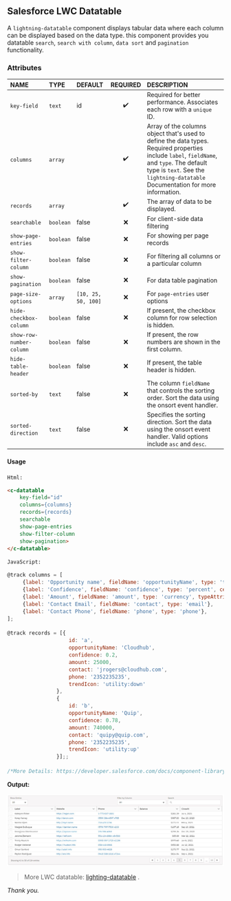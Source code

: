 ## Salesforce LWC Datatable


A `lightning-datatable` component displays tabular data where each column can be displayed based on the data type. this component provides you datatable `search`, `search with column`, `data sort` and `pagination` functionality.


### Attributes

| NAME | TYPE |DEFAULT | REQUIRED | DESCRIPTION |
| :--- | :--- |  :--- | :---: | :--- |
| `key-field` | `text`  | id  |  :heavy_check_mark: | Required for better performance. Associates each row with a `unique`  ID.  |
| `columns`   | `array` |     |  :heavy_check_mark: |  Array of the columns object that's used to define the data types. Required properties include `label`, `fieldName`, and `type`. The default type is `text`. See the `lightning-datatable` Documentation for more information. | 
| `records`   | `array` |     |  :heavy_check_mark: | 	The array of data to be displayed.  |
| `searchable`| `boolean`|  false  |  :x: | For client-side data filtering  |
| `show-page-entries` | `boolean` | false |  :x: | For showing per page records  |
| `show-filter-column`| `boolean` | false |  :x: | For filtering all columns or a particular column  |
| `show-pagination` | `boolean` |  false|  :x: | For data table pagination  |
| `page-size-options` | `array` |   `[10, 25, 50, 100]`  |  :x: | For `page-entries` user options  |
| `hide-checkbox-column`| `boolean`|  false  |  :x: | If present, the checkbox column for row selection is hidden.  |
| `show-row-number-column`| `boolean`|  false  |  :x: | If present, the row numbers are shown in the first column.  |
| `hide-table-header`| `boolean`|  false  |  :x: |  If present, the table header is hidden. |
| `sorted-by`| `text`|  false  |  :x: | 	The column `fieldName` that controls the sorting order. Sort the data using the onsort event handler.  |
| `sorted-direction`| `text`|  false  |  :x: |  Specifies the sorting direction. Sort the data using the onsort event handler. Valid options include `asc` and `desc`. |



#### Usage

`Html:`

```html
<c-datatable 
    key-field="id"
    columns={columns} 
    records={records}
    searchable
    show-page-entries
    show-filter-column
    show-pagination>
</c-datatable>
```
`JavaScript:`

```js
@track columns = [
     {label: 'Opportunity name', fieldName: 'opportunityName', type: 'text'},
     {label: 'Confidence', fieldName: 'confidence', type: 'percent', cellAttributes: { iconName: { fieldName: 'trendIcon' }, iconPosition: 'right' }},
     {label: 'Amount', fieldName: 'amount', type: 'currency', typeAttributes: { currencyCode: 'EUR'}},
     {label: 'Contact Email', fieldName: 'contact', type: 'email'},
     {label: 'Contact Phone', fieldName: 'phone', type: 'phone'},
];

@track records = [{
                    id: 'a',
                    opportunityName: 'Cloudhub',
                    confidence: 0.2,
                    amount: 25000,
                    contact: 'jrogers@cloudhub.com',
                    phone: '2352235235',
                    trendIcon: 'utility:down'
                },
                {
                    id: 'b',
                    opportunityName: 'Quip',
                    confidence: 0.78,
                    amount: 740000,
                    contact: 'quipy@quip.com',
                    phone: '2352235235',
                    trendIcon: 'utility:up'
                }];;

/*More Details: https://developer.salesforce.com/docs/component-library/bundle/lightning-datatable/example*/
```



**Output:**

![output](https://github.com/Nisar-99/Salesforce-LWC-Datatable/blob/main/lwc/datatable.jpg)

>More LWC datatable: [lighting-datatable](https://developer.salesforce.com/docs/component-library/bundle/lightning-datatable/specification) .

 *Thank you.*






